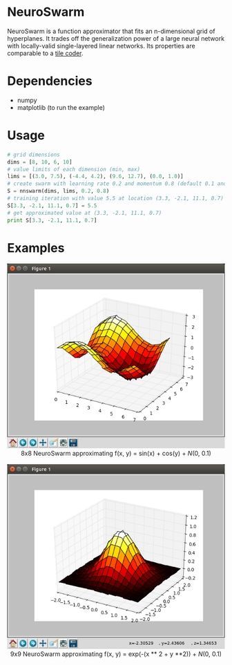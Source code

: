 # NeuroSwarm

NeuroSwarm is a function approximator that fits an n-dimensional grid of hyperplanes. It trades off the generalization power of a large neural network with locally-valid single-layered linear networks. Its properties are comparable to a [tile coder](https://webdocs.cs.ualberta.ca/~sutton/book/8/node6.html).

# Dependencies

* numpy
* matplotlib (to run the example)

# Usage

```python
# grid dimensions
dims = [8, 10, 6, 10]
# value limits of each dimension (min, max)
lims = [(3.0, 7.5), (-4.4, 4.2), (9.6, 12.7), (0.0, 1.0)]
# create swarm with learning rate 0.2 and momentum 0.8 (default 0.1 and 0.7071 respectively)
S = nnswarm(dims, lims, 0.2, 0.8)
# training iteration with value 5.5 at location (3.3, -2.1, 11.1, 0.7)
S[3.3, -2.1, 11.1, 0.7] = 5.5
# get approximated value at (3.3, -2.1, 11.1, 0.7)
print S[3.3, -2.1, 11.1, 0.7]
```

# Examples
<p align="center">
  <img src="https://raw.githubusercontent.com/MeepMoop/neuroswarm/master/examples/nnswarm_sincos.png"><br>
  8x8 NeuroSwarm approximating f(x, y) = sin(x) + cos(y) + <i>N</i>(0, 0.1)<br><br>
  <img src="https://raw.githubusercontent.com/MeepMoop/neuroswarm/master/examples/nnswarm_gaussian.png"><br>
  9x9 NeuroSwarm approximating f(x, y) = exp(-(x ** 2 + y **2)) + <i>N</i>(0, 0.1)
</p>
